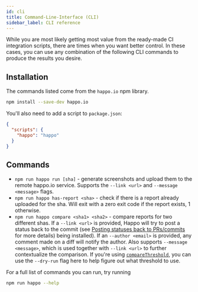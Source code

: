 ```yaml
---
id: cli
title: Command-Line-Interface (CLI)
sidebar_label: CLI reference
---
```


While you are most likely getting most value from the ready-made CI integration
scripts, there are times when you want better control. In these cases, you can
use any combination of the following CLI commands to produce the results you
desire.

## Installation

The commands listed come from the `happo.io` npm library.

```sh
npm install --save-dev happo.io
```

You'll also need to add a script to `package.json`:

```json
{
  "scripts": {
    "happo": "happo"
  }
}
```

## Commands

- `npm run happo run [sha]` - generate screenshots and upload them to the remote
  happo.io service. Supports the `--link <url>` and `--message <message>`
  flags.
- `npm run happo has-report <sha>` - check if there is a report already uploaded for
  the sha. Will exit with a zero exit code if the report exists, 1 otherwise.
- `npm run happo compare <sha1> <sha2>` - compare reports for two different shas. If
  a `--link <url>` is provided, Happo will try to post a status back to the
  commit (see [Posting statuses back to
  PRs/commits](continuous-integration.md#posting-statuses-back-to-prscommits) for more details)
  being installed). If an `--author <email>` is provided, any comment made on a diff
  will notify the author. Also supports `--message <message>`, which is used
  together with `--link <url>` to further contextualize the comparison. If
  you're using [`compareThreshold`](configuration.md#comparethreshold), you can use the
  `--dry-run` flag here to help figure out what threshold to use.

For a full list of commands you can run, try running

```sh
npm run happo --help
```
